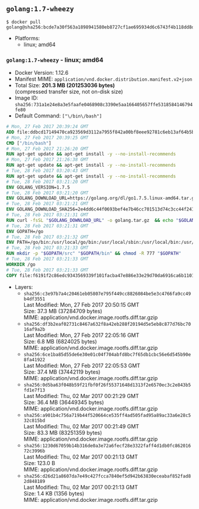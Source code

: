 ## `golang:1.7-wheezy`

```console
$ docker pull golang@sha256:bcde7a30f563a1898941580eb8727cf1ae695934d6c6743f4b118dd8d423ff23
```

-	Platforms:
	-	linux; amd64

### `golang:1.7-wheezy` - linux; amd64

-	Docker Version: 1.12.6
-	Manifest MIME: `application/vnd.docker.distribution.manifest.v2+json`
-	Total Size: **201.3 MB (201253036 bytes)**  
	(compressed transfer size, not on-disk size)
-	Image ID: `sha256:731a1e24e8a3e5faafe0468908c3390e5aa166405657ffe5318584146794fe80`
-	Default Command: `["\/bin\/bash"]`

```dockerfile
# Mon, 27 Feb 2017 20:39:24 GMT
ADD file:ddbcd17149470ca923569d3112a7955f842a00bf8eee92781c6eb13af64b5b82 in / 
# Mon, 27 Feb 2017 20:39:25 GMT
CMD ["/bin/bash"]
# Mon, 27 Feb 2017 21:26:20 GMT
RUN apt-get update && apt-get install -y --no-install-recommends 		ca-certificates 		curl 		wget 	&& rm -rf /var/lib/apt/lists/*
# Mon, 27 Feb 2017 21:26:38 GMT
RUN apt-get update && apt-get install -y --no-install-recommends 		bzr 		git 		mercurial 		openssh-client 		subversion 				procps 	&& rm -rf /var/lib/apt/lists/*
# Tue, 28 Feb 2017 03:20:43 GMT
RUN apt-get update && apt-get install -y --no-install-recommends 		g++ 		gcc 		libc6-dev 		make 		pkg-config 	&& rm -rf /var/lib/apt/lists/*
# Tue, 28 Feb 2017 03:21:20 GMT
ENV GOLANG_VERSION=1.7.5
# Tue, 28 Feb 2017 03:21:20 GMT
ENV GOLANG_DOWNLOAD_URL=https://golang.org/dl/go1.7.5.linux-amd64.tar.gz
# Tue, 28 Feb 2017 03:21:21 GMT
ENV GOLANG_DOWNLOAD_SHA256=2e4dd6c44f0693bef4e7b46cc701513d74c3cc44f2419bf519d7868b12931ac3
# Tue, 28 Feb 2017 03:21:31 GMT
RUN curl -fsSL "$GOLANG_DOWNLOAD_URL" -o golang.tar.gz 	&& echo "$GOLANG_DOWNLOAD_SHA256  golang.tar.gz" | sha256sum -c - 	&& tar -C /usr/local -xzf golang.tar.gz 	&& rm golang.tar.gz
# Tue, 28 Feb 2017 03:21:31 GMT
ENV GOPATH=/go
# Tue, 28 Feb 2017 03:21:32 GMT
ENV PATH=/go/bin:/usr/local/go/bin:/usr/local/sbin:/usr/local/bin:/usr/sbin:/usr/bin:/sbin:/bin
# Tue, 28 Feb 2017 03:21:33 GMT
RUN mkdir -p "$GOPATH/src" "$GOPATH/bin" && chmod -R 777 "$GOPATH"
# Tue, 28 Feb 2017 03:21:33 GMT
WORKDIR /go
# Tue, 28 Feb 2017 03:21:33 GMT
COPY file:f6191f2c86edc9343569339f101facba47e886e33e29d70da6916ca6b1101a53 in /usr/local/bin/ 
```

-	Layers:
	-	`sha256:c3e97b7a4c20461eb05807e795f449cc8826084be5e3c4766fa9cc49b4df3551`  
		Last Modified: Mon, 27 Feb 2017 20:50:15 GMT  
		Size: 37.3 MB (37284709 bytes)  
		MIME: application/vnd.docker.image.rootfs.diff.tar.gzip
	-	`sha256:df3b2eaf02731c8467a632f8a42eb288f20194d5e5eb8c877d76bc7016af9a2b`  
		Last Modified: Mon, 27 Feb 2017 22:05:16 GMT  
		Size: 6.8 MB (6824025 bytes)  
		MIME: application/vnd.docker.image.rootfs.diff.tar.gzip
	-	`sha256:6ce1ba85d55de6e30e01c04f704abfd8bc7f65db1cbc56e6d545b90e8fa41922`  
		Last Modified: Mon, 27 Feb 2017 22:05:53 GMT  
		Size: 37.4 MB (37442119 bytes)  
		MIME: application/vnd.docker.image.rootfs.diff.tar.gzip
	-	`sha256:0d5ba63f048b59f21fbf0f26f55371648d1313f2e6570ec3c2e843b5fd1e7f13`  
		Last Modified: Thu, 02 Mar 2017 00:21:29 GMT  
		Size: 36.4 MB (36449345 bytes)  
		MIME: application/vnd.docker.image.rootfs.diff.tar.gzip
	-	`sha256:a901b4c756a719b44f520664ce535ff4ad505fad95a89ac33a6e28c532c815bd`  
		Last Modified: Thu, 02 Mar 2017 00:21:49 GMT  
		Size: 83.3 MB (83251359 bytes)  
		MIME: application/vnd.docker.image.rootfs.diff.tar.gzip
	-	`sha256:1230d67059b14b316de0a3e72a6fecf28e3322faff4d1db0fc86201672c3996b`  
		Last Modified: Thu, 02 Mar 2017 00:21:13 GMT  
		Size: 123.0 B  
		MIME: application/vnd.docker.image.rootfs.diff.tar.gzip
	-	`sha256:d26d21a8607da7e49c427fcca7840ef5d942b63830eceabaf852fad82d848189`  
		Last Modified: Thu, 02 Mar 2017 00:21:13 GMT  
		Size: 1.4 KB (1356 bytes)  
		MIME: application/vnd.docker.image.rootfs.diff.tar.gzip
